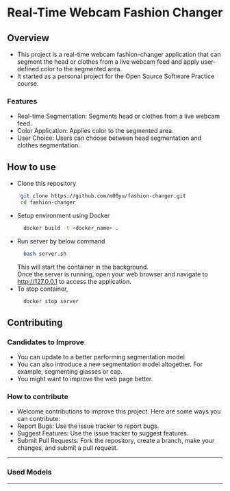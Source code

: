 # Real-Time Webcam Fashion Changer

## Overview
- This project is a real-time webcam fashion-changer application that can segment the head or clothes from a live webcam feed and apply user-defined color to the segmented area.
- It started as a personal project for the Open Source Software Practice course.
### Features
- Real-time Segmentation: Segments head or clothes from a live webcam feed.
- Color Application: Applies color to the segmented area.
- User Choice: Users can choose between head segmentation and clothes segmentation.

## How to use
- Clone this repository
   ```bash
    git clone https://github.com/m00yu/fashion-changer.git
    cd fashion-changer
  ```   
- Setup environment using Docker
  ```bash
    docker build -t <docker_name> .
  ```
- Run server by below command
  ```bash
    bash server.sh
  ```
  This will start the container in the background.
  <br/>Once the server is running, open your web browser and navigate to http://127.0.0.1 to access the application.
- To stop container,
  ```bash
    docker stop server
  ```

## Contributing
### Candidates to Improve
- You can update to a better performing segmentation model
- You can also introduce a new segmentation model altogether. For example, segmenting glasses or cap.
- You might want to improve the web page better.

### How to contribute
- Welcome contributions to improve this project. Here are some ways you can contribute:
- Report Bugs: Use the issue tracker to report bugs.
- Suggest Features: Use the issue tracker to suggest features.
- Submit Pull Requests: Fork the repository, create a branch, make your changes, and submit a pull request.

---

### Used Models


---

